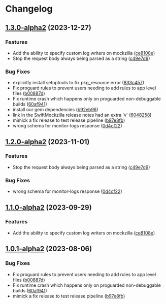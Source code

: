 # Changelog

## [1.3.0-alpha2](https://github.com/chedabob/Mockzilla/compare/v1.2.0-alpha2...v1.3.0-alpha2) (2023-12-27)


### Features

* Add the ability to specify custom log writers on mockzilla ([ce8108e](https://github.com/chedabob/Mockzilla/commit/ce8108e79fcaf2b198cf66878be167ac47fc3fd1))
* Stop the request body always being parsed as a string ([c49e7d9](https://github.com/chedabob/Mockzilla/commit/c49e7d9e00801dcda10abae76632acd2b729d73d))


### Bug Fixes

* explicitly install setuptools to fix pkg_resource error ([833c457](https://github.com/chedabob/Mockzilla/commit/833c45773cbdde989b92fbede656663020352a9d))
* Fix proguard rules to prevent users needing to add rules to app level files ([b00887d](https://github.com/chedabob/Mockzilla/commit/b00887dd5c9f859b2ded23936742ec173348b3a8))
* Fix runtime crash which happens only on proguarded non-debuggable builds ([60af941](https://github.com/chedabob/Mockzilla/commit/60af94106c42338eafa4e5c2505b6131d1ce2226))
* install our gem dependencies ([b92eb96](https://github.com/chedabob/Mockzilla/commit/b92eb9631a9e123933a27db0e537bc5f94b918e1))
* link in the SwiftMockzilla release notes had an extra 'v' ([6048258](https://github.com/chedabob/Mockzilla/commit/60482588ae7b379e207c308752ea09940abfb7d6))
* mimick a fix release to test release pipeline ([b97e8fb](https://github.com/chedabob/Mockzilla/commit/b97e8fb0ecdb259c6e0a503f8f61930f7d129a4b))
* wrong schema for monitor-logs response ([0d4cf22](https://github.com/chedabob/Mockzilla/commit/0d4cf22c008c905e39bc7ee3789c6a08143445ad))

## [1.2.0-alpha2](https://github.com/Apadmi-Engineering/Mockzilla/compare/v1.1.0-alpha2...v1.2.0-alpha2) (2023-11-01)


### Features

* Stop the request body always being parsed as a string ([c49e7d9](https://github.com/Apadmi-Engineering/Mockzilla/commit/c49e7d9e00801dcda10abae76632acd2b729d73d))


### Bug Fixes

* wrong schema for monitor-logs response ([0d4cf22](https://github.com/Apadmi-Engineering/Mockzilla/commit/0d4cf22c008c905e39bc7ee3789c6a08143445ad))

## [1.1.0-alpha2](https://github.com/Apadmi-Engineering/Mockzilla/compare/v1.0.1-alpha2...v1.1.0-alpha2) (2023-09-29)


### Features

* Add the ability to specify custom log writers on mockzilla ([ce8108e](https://github.com/Apadmi-Engineering/Mockzilla/commit/ce8108e79fcaf2b198cf66878be167ac47fc3fd1))

## [1.0.1-alpha2](https://github.com/Apadmi-Engineering/Mockzilla/compare/1.0.0-alpha2...v1.0.1-alpha2) (2023-08-06)


### Bug Fixes

* Fix proguard rules to prevent users needing to add rules to app level files ([b00887d](https://github.com/Apadmi-Engineering/Mockzilla/commit/b00887dd5c9f859b2ded23936742ec173348b3a8))
* Fix runtime crash which happens only on proguarded non-debuggable builds ([60af941](https://github.com/Apadmi-Engineering/Mockzilla/commit/60af94106c42338eafa4e5c2505b6131d1ce2226))
* mimick a fix release to test release pipeline ([b97e8fb](https://github.com/Apadmi-Engineering/Mockzilla/commit/b97e8fb0ecdb259c6e0a503f8f61930f7d129a4b))
